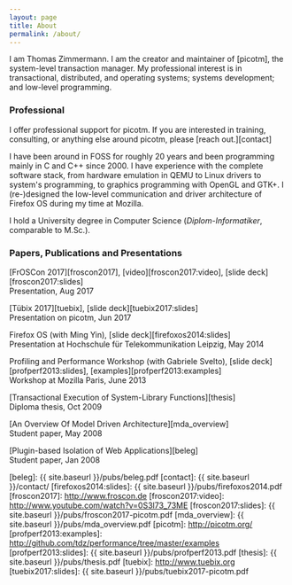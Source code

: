 ```yaml
---
layout: page
title: About
permalink: /about/
---
```


I am Thomas Zimmermann. I am the creator and maintainer of [picotm], the
system-level transaction manager. My professional interest is in
transactional, distributed, and operating systems; systems development;
and low-level programming.

### Professional

I offer professional support for picotm. If you are interested in training,
consulting, or anything else around picotm, please [reach out.][contact]

I have been around in FOSS for roughly 20 years and been programming mainly in
C and C++ since 2000. I have experience with the complete software stack, from
hardware emulation in QEMU to Linux drivers to system's programming, to
graphics programming with OpenGL and GTK+. I (re-)designed the low-level
communication and driver architecture of Firefox OS during my time at Mozilla.

I hold a University degree in Computer Science (_Diplom-Informatiker_,
comparable to M.Sc.).

### Papers, Publications and Presentations

[FrOSCon 2017][froscon2017], [video][froscon2017:video], [slide deck][froscon2017:slides]
<br>
Presentation, Aug 2017

[T&uuml;bix 2017][tuebix], [slide deck][tuebix2017:slides]
<br>
Presentation on picotm, Jun 2017

Firefox OS (with Ming Yin), [slide deck][firefoxos2014:slides]
<br>
Presentation at Hochschule f&uuml;r Telekommunikation Leipzig, May 2014

Profiling and Performance Workshop (with Gabriele Svelto), [slide deck][profperf2013:slides], [examples][profperf2013:examples]
<br>
Workshop at Mozilla Paris, June 2013

[Transactional Execution of System-Library Functions][thesis]
<br>
Diploma thesis, Oct 2009

[An Overview Of Model Driven Architecture][mda_overview]
<br>
Student paper, May 2008

[Plugin-based Isolation of Web Applications][beleg]
<br>
Student paper, Jan 2008

[beleg]:                    {{ site.baseurl }}/pubs/beleg.pdf
[contact]:                  {{ site.baseurl }}/contact/
[firefoxos2014:slides]:     {{ site.baseurl }}/pubs/firefoxos2014.pdf
[froscon2017]:              http://www.froscon.de
[froscon2017:video]:        http://www.youtube.com/watch?v=0S3l73_73ME
[froscon2017:slides]:       {{ site.baseurl }}/pubs/froscon2017-picotm.pdf
[mda_overview]:             {{ site.baseurl }}/pubs/mda_overview.pdf
[picotm]:                   http://picotm.org/
[profperf2013:examples]:    http://github.com/tdz/performance/tree/master/examples
[profperf2013:slides]:      {{ site.baseurl }}/pubs/profperf2013.pdf
[thesis]:                   {{ site.baseurl }}/pubs/thesis.pdf
[tuebix]:                   http://www.tuebix.org
[tuebix2017:slides]:        {{ site.baseurl }}/pubs/tuebix2017-picotm.pdf
